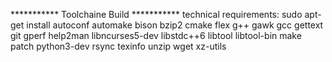 *********** Toolchaine Build ***********
technical requirements:
sudo apt-get install autoconf automake bison bzip2 cmake flex g++ gawk gcc gettext git gperf help2man libncurses5-dev libstdc++6 libtool  libtool-bin make patch python3-dev rsync texinfo unzip wget xz-utils
